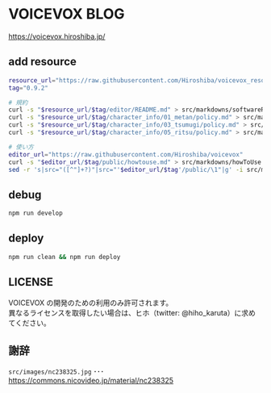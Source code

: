 # VOICEVOX BLOG

https://voicevox.hiroshiba.jp/

## add resource

```bash
resource_url="https://raw.githubusercontent.com/Hiroshiba/voicevox_resource"
tag="0.9.2"

# 規約
curl -s "$resource_url/$tag/editor/README.md" > src/markdowns/softwareReadme.md
curl -s "$resource_url/$tag/character_info/01_metan/policy.md" > src/markdowns/libraryReadmeTohoku.md
curl -s "$resource_url/$tag/character_info/03_tsumugi/policy.md" > src/markdowns/libraryReadmeTsumugi.md
curl -s "$resource_url/$tag/character_info/05_ritsu/policy.md" > src/markdowns/libraryReadmeRitsu.md

# 使い方
editor_url="https://raw.githubusercontent.com/Hiroshiba/voicevox"
curl -s "$editor_url/$tag/public/howtouse.md" > src/markdowns/howToUse.md
sed -r 's|src="([^"]+?)"|src="'$editor_url/$tag'/public/\1"|g' -i src/markdowns/howToUse.md
```

## debug

```bash
npm run develop
```

## deploy

```bash
npm run clean && npm run deploy
```

## LICENSE

VOICEVOX の開発のための利用のみ許可されます。  
異なるライセンスを取得したい場合は、ヒホ（twitter: @hiho_karuta）に求めてください。

## 謝辞

`src/images/nc238325.jpg` ･･･ https://commons.nicovideo.jp/material/nc238325
